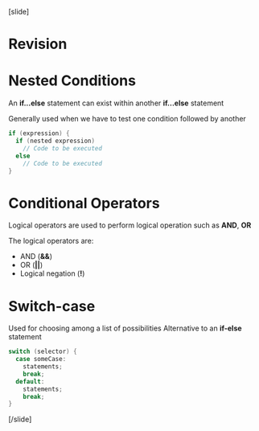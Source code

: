 [slide]
# Revision

# Nested Conditions
An **if...else** statement can exist within another **if...else** statement

Generally used when we have to test one condition followed by another

```java
if (expression) {
  if (nested expression)
    // Code to be executed
  else
    // Code to be executed
}
```

# Conditional Operators
Logical operators are used to perform logical operation such as **AND**, **OR**

The logical operators are:
* AND (**&&**)
* OR (**\|\|**)
* Logical negation (**!**)

# Switch-case
Used for choosing among a list of possibilities
Alternative to an **if-else** statement

```java
switch (selector) {
  case someCase:
    statements;
    break;
  default:
    statements;
    break;
}
```
[/slide]

